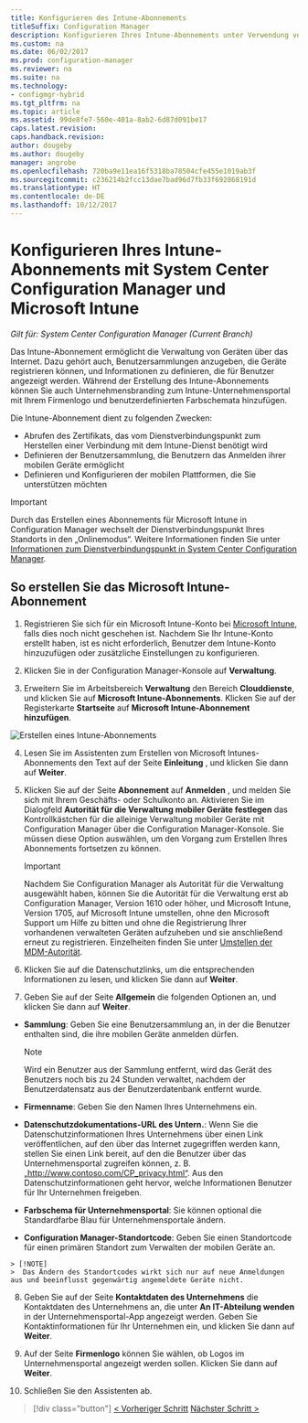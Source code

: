 ```yaml
---
title: Konfigurieren des Intune-Abonnements
titleSuffix: Configuration Manager
description: Konfigurieren Ihres Intune-Abonnements unter Verwendung von System Center Configuration Manager.
ms.custom: na
ms.date: 06/02/2017
ms.prod: configuration-manager
ms.reviewer: na
ms.suite: na
ms.technology:
- configmgr-hybrid
ms.tgt_pltfrm: na
ms.topic: article
ms.assetid: 99de8fe7-560e-401a-8ab2-6d87d091be17
caps.latest.revision: 
caps.handback.revision: 
author: dougeby
ms.author: dougeby
manager: angrobe
ms.openlocfilehash: 720ba9e11ea16f5318ba78504cfe455e1019ab3f
ms.sourcegitcommit: c236214b2fcc13dae7bad96d7fb33f692868191d
ms.translationtype: HT
ms.contentlocale: de-DE
ms.lasthandoff: 10/12/2017
---
```

# <a name="configure-your-intune-subscription-with-system-center-configuration-manager-and-microsoft-intune"></a>Konfigurieren Ihres Intune-Abonnements mit System Center Configuration Manager und Microsoft Intune

*Gilt für: System Center Configuration Manager (Current Branch)*

Das Intune-Abonnement ermöglicht die Verwaltung von Geräten über das Internet. Dazu gehört auch, Benutzersammlungen anzugeben, die Geräte registrieren können, und Informationen zu definieren, die für Benutzer angezeigt werden. Während der Erstellung des Intune-Abonnements können Sie auch Unternehmensbranding zum Intune-Unternehmensportal mit Ihrem Firmenlogo und benutzerdefinierten Farbschemata hinzufügen.

Die Intune-Abonnement dient zu folgenden Zwecken:

-   Abrufen des Zertifikats, das vom Dienstverbindungspunkt zum Herstellen einer Verbindung mit dem Intune-Dienst benötigt wird
-   Definieren der Benutzersammlung, die Benutzern das Anmelden ihrer mobilen Geräte ermöglicht
-   Definieren und Konfigurieren der mobilen Plattformen, die Sie unterstützen möchten

> [!IMPORTANT]
>  Durch das Erstellen eines Abonnements für Microsoft Intune in Configuration Manager wechselt der Dienstverbindungspunkt Ihres Standorts in den „Onlinemodus“. Weitere Informationen finden Sie unter [Informationen zum Dienstverbindungspunkt in System Center Configuration Manager](../../core/servers/deploy/configure/about-the-service-connection-point.md).

## <a name="to-create-the-microsoft-intune-subscription"></a>So erstellen Sie das Microsoft Intune-Abonnement

1.  Registrieren Sie sich für ein Microsoft Intune-Konto bei [Microsoft Intune](http://go.microsoft.com/fwlink/?LinkID=258216), falls dies noch nicht geschehen ist.  Nachdem Sie Ihr Intune-Konto erstellt haben, ist es nicht erforderlich, Benutzer dem Intune-Konto hinzuzufügen oder zusätzliche Einstellungen zu konfigurieren.

2.  Klicken Sie in der Configuration Manager-Konsole auf **Verwaltung**.

3.  Erweitern Sie im Arbeitsbereich **Verwaltung** den Bereich **Clouddienste**, und klicken Sie auf **Microsoft Intune-Abonnements**. Klicken Sie auf der Registerkarte **Startseite** auf **Microsoft Intune-Abonnement hinzufügen**.

![Erstellen eines Intune-Abonnements](../media/mdm-set-intune.png)

4.  Lesen Sie im Assistenten zum Erstellen von Microsoft Intunes-Abonnements den Text auf der Seite **Einleitung** , und klicken Sie dann auf **Weiter**.

5.  Klicken Sie auf der Seite **Abonnement** auf **Anmelden** , und melden Sie sich mit Ihrem Geschäfts- oder Schulkonto an. Aktivieren Sie im Dialogfeld **Autorität für die Verwaltung mobiler Geräte festlegen** das Kontrollkästchen für die alleinige Verwaltung mobiler Geräte mit Configuration Manager über die Configuration Manager-Konsole. Sie müssen diese Option auswählen, um den Vorgang zum Erstellen Ihres Abonnements fortsetzen zu können.

    > [!IMPORTANT]
    >  Nachdem Sie Configuration Manager als Autorität für die Verwaltung ausgewählt haben, können Sie die Autorität für die Verwaltung erst ab Configuration Manager, Version 1610 oder höher, und Microsoft Intune, Version 1705, auf Microsoft Intune umstellen, ohne den Microsoft Support um Hilfe zu bitten und ohne die Registrierung Ihrer vorhandenen verwalteten Geräten aufzuheben und sie anschließend erneut zu registrieren. Einzelheiten finden Sie unter [Umstellen der MDM-Autorität](/sccm/mdm/deploy-use/change-mdm-authority).

6.  Klicken Sie auf die Datenschutzlinks, um die entsprechenden Informationen zu lesen, und klicken Sie dann auf **Weiter**.

7.  Geben Sie auf der Seite **Allgemein** die folgenden Optionen an, und klicken Sie dann auf **Weiter**.

  -   **Sammlung**: Geben Sie eine Benutzersammlung an, in der die Benutzer enthalten sind, die ihre mobilen Geräte anmelden dürfen.

      > [!NOTE]
      >  Wird ein Benutzer aus der Sammlung entfernt, wird das Gerät des Benutzers noch bis zu 24 Stunden verwaltet, nachdem der Benutzerdatensatz aus der Benutzerdatenbank entfernt wurde.

  -   **Firmenname**: Geben Sie den Namen Ihres Unternehmens ein.

  -   **Datenschutzdokumentations-URL des Untern.**: Wenn Sie die Datenschutzinformationen Ihres Unternehmens über einen Link veröffentlichen, auf den über das Internet zugegriffen werden kann, stellen Sie einen Link bereit, auf den die Benutzer über das Unternehmensportal zugreifen können, z. B. „http://www.contoso.com/CP_privacy.html“. Aus den Datenschutzinformationen geht hervor, welche Informationen Benutzer für Ihr Unternehmen freigeben.

  -   **Farbschema für Unternehmensportal**: Sie können optional die Standardfarbe Blau für Unternehmensportale ändern.

  -   **Configuration Manager-Standortcode**: Geben Sie einen Standortcode für einen primären Standort zum Verwalten der mobilen Geräte an.

    > [!NOTE]
    >  Das Ändern des Standortcodes wirkt sich nur auf neue Anmeldungen aus und beeinflusst gegenwärtig angemeldete Geräte nicht.

8.  Geben Sie auf der Seite **Kontaktdaten des Unternehmens** die Kontaktdaten des Unternehmens an, die unter **An IT-Abteilung wenden** in der Unternehmensportal-App angezeigt werden. Geben Sie Kontaktinformationen für Ihr Unternehmen ein, und klicken Sie dann auf **Weiter**.

9. Auf der Seite **Firmenlogo** können Sie wählen, ob Logos im Unternehmensportal angezeigt werden sollen. Klicken Sie dann auf **Weiter**.

10. Schließen Sie den Assistenten ab.

> [!div class="button"]
[< Vorheriger Schritt](confirm-dns.md) [Nächster Schritt >](terms-and-conditions.md)
